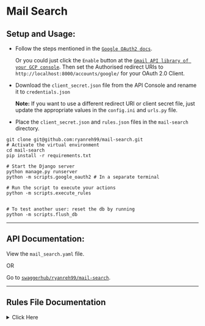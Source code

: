 # Mail Search

## Setup and Usage:

* Follow the steps mentioned in the [`Google OAuth2 docs`](https://developers.google.com/identity/protocols/oauth2/web-server#creatingcred).
  
  Or you could just click the `Enable` button at the [`Gmail API library of your GCP console`](https://console.cloud.google.com/apis/library/gmail.googleapis.com).
  Then set the Authorised redirect URIs to `http://localhost:8000/accounts/google/` for your OAuth 2.0 Client.

* Download the `client_secret.json` file from the API  Console and rename it to `credentials.json`

  **Note:** If you want to use a different redirect URI or client secret file, just update the appropriate values in the `config.ini` and `urls.py` file.

* Place the `client_secret.json` and `rules.json` files in the `mail-search` directory.

```shell
git clone git@github.com:ryanreh99/mail-search.git
# Activate the virtual environment
cd mail-search
pip install -r requirements.txt

# Start the Django server
python manage.py runserver
python -m scripts.google_oauth2 # In a separate terminal

# Run the script to execute your actions
python -m scripts.execute_rules


# To test another user: reset the db by running
python -m scripts.flush_db
```
___

## API Documentation:

View the `mail_search.yaml` file.

OR

Go to [`swaggerhub/ryanreh99/mail-search`](https://app.swaggerhub.com/apis/ryanreh99/mail-search/1.0.0).

___

## Rules File Documentation

<details>
<summary>Click Here</summary>
<br>

```
Check the sample rules.json file.
These are the other values in can take:

{
  type: All | Any
  rules: [
    ...
    {
      field: From | To | Subject
      predicate: Contains | Not equals
      value: Any value.
    }
    {
      field: Date Received
      predicate: Less than | Greater than
      value: A valid date in "DD/MM/YYYY" format.
    }
    ...
  ]
  actions: [
    ...
    {
      view | mark_read | mark_unread: True
    },
    {
      move: Any value in `POSSIBLE_LABELS` (found in `models.py`)
    }
    ...
  ]
}

Note: Rules always start in Upper case.
Validation has been added for the API endpoints,
not for the `execute_rules.py` script.
```
</details>